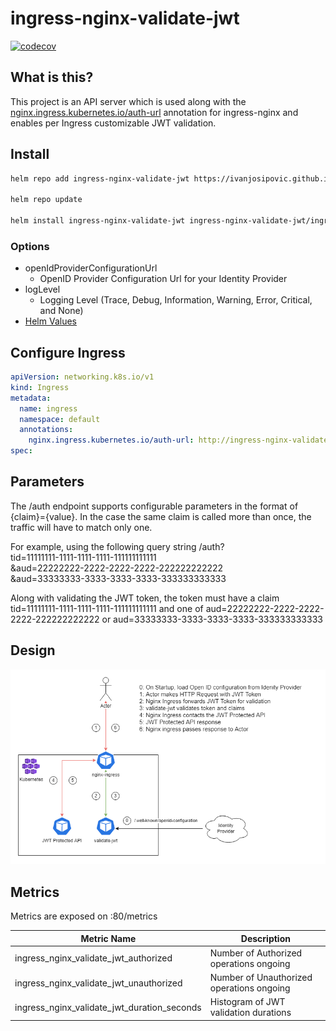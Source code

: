 # ingress-nginx-validate-jwt

[![codecov](https://codecov.io/gh/IvanJosipovic/ingress-nginx-validate-jwt/branch/main/graph/badge.svg?token=hh1FWYrH5r)](https://codecov.io/gh/IvanJosipovic/ingress-nginx-validate-jwt)

## What is this?

This project is an API server which is used along with the [nginx.ingress.kubernetes.io/auth-url](https://github.com/kubernetes/ingress-nginx/blob/main/docs/user-guide/nginx-configuration/annotations.md#external-authentication) annotation for ingress-nginx and enables per Ingress customizable JWT validation.

## Install

```bash
helm repo add ingress-nginx-validate-jwt https://ivanjosipovic.github.io/ingress-nginx-validate-jwt

helm repo update

helm install ingress-nginx-validate-jwt ingress-nginx-validate-jwt/ingress-nginx-validate-jwt --devel --create-namespace --namespace ingress-nginx-validate-jwt --set openIdProviderConfigurationUrl="https://login.microsoftonline.com/common/v2.0/.well-known/openid-configuration"
```

### Options

- openIdProviderConfigurationUrl
  - OpenID Provider Configuration Url for your Identity Provider
- logLevel
  - Logging Level (Trace, Debug, Information, Warning, Error, Critical, and None)
- [Helm Values](charts/ingress-nginx-validate-jwt/values.yaml)

## Configure Ingress

```yaml
apiVersion: networking.k8s.io/v1
kind: Ingress
metadata:
  name: ingress
  namespace: default
  annotations:
    nginx.ingress.kubernetes.io/auth-url: http://ingress-nginx-validate-jwt.ingress-nginx-validate-jwt.svc.cluster.local/auth?tid=11111111-1111-1111-1111-111111111111&aud=22222222-2222-2222-2222-222222222222&aud=33333333-3333-3333-3333-333333333333
spec:
```

## Parameters

The /auth endpoint supports configurable parameters in the format of {claim}={value}. In the case the same claim is called more than once, the traffic will have to match only one.

For example, using the following query string
/auth?  
tid=11111111-1111-1111-1111-111111111111  
&aud=22222222-2222-2222-2222-222222222222  
&aud=33333333-3333-3333-3333-333333333333  

Along with validating the JWT token, the token must have a claim tid=11111111-1111-1111-1111-111111111111 and one of aud=22222222-2222-2222-2222-222222222222
 or aud=33333333-3333-3333-3333-333333333333

## Design

![alt text](/docs/validate-jwt.png)

## Metrics

Metrics are exposed on :80/metrics

| Metric Name  | Description |
|---|---|
| ingress_nginx_validate_jwt_authorized | Number of Authorized operations ongoing |
| ingress_nginx_validate_jwt_unauthorized | Number of Unauthorized operations ongoing |
| ingress_nginx_validate_jwt_duration_seconds | Histogram of JWT validation durations |
